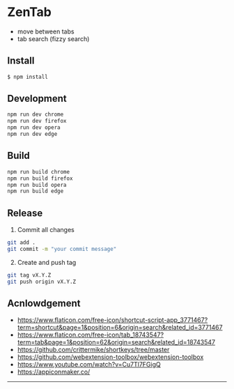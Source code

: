 # ZenTab

- move between tabs
- tab search (fizzy search)

## Install

```bash
$ npm install
```

## Development

```bash
npm run dev chrome
npm run dev firefox
npm run dev opera
npm run dev edge
```

## Build

```bash
npm run build chrome
npm run build firefox
npm run build opera
npm run build edge
```

## Release

1. Commit all changes
```bash
git add .
git commit -m "your commit message"
```

2. Create and push tag
```bash
git tag vX.Y.Z
git push origin vX.Y.Z
```

## Acnlowdgement

- https://www.flaticon.com/free-icon/shortcut-script-app_3771467?term=shortcut&page=1&position=6&origin=search&related_id=3771467
- https://www.flaticon.com/free-icon/tab_18743547?term=tab&page=1&position=62&origin=search&related_id=18743547
- https://github.com/crittermike/shortkeys/tree/master
- https://github.com/webextension-toolbox/webextension-toolbox
- https://www.youtube.com/watch?v=Cu7Tl7FGigQ
- https://appiconmaker.co/
---

